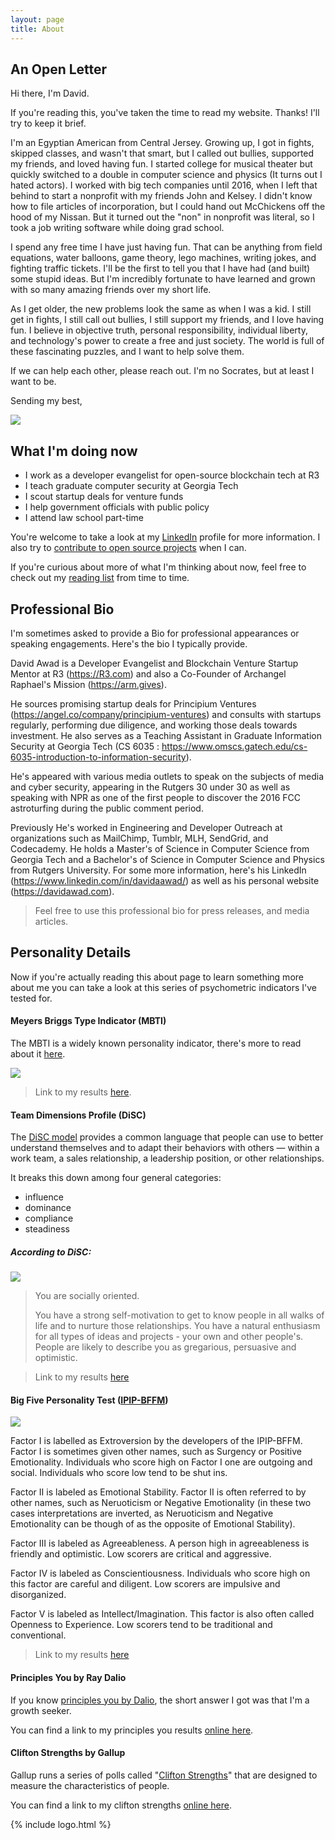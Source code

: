```yaml
---
layout: page
title: About
---
```



## An Open Letter

Hi there, I'm David.

If you're reading this, you've taken the time to read my website. Thanks! I'll try to keep it brief.

I'm an Egyptian American from Central Jersey. Growing up, I got in fights, skipped classes, and wasn't that smart, but I called out bullies, supported my friends, and loved having fun. I started college for musical theater but quickly switched to a double in computer science and physics (It turns out I hated actors). I worked with big tech companies until 2016, when I left that behind to start a nonprofit with my friends John and Kelsey.  I didn't know how to file articles of incorporation, but I could hand out McChickens off the hood of my Nissan. But it turned out the "non" in nonprofit was literal, so I took a job writing software while doing grad school.

I spend any free time I have just having fun. That can be anything from field equations, water balloons, game theory, lego machines, writing jokes, and fighting traffic tickets. I'll be the first to tell you that I have had (and built) some stupid ideas. But I'm incredibly fortunate to have learned and grown with so many amazing friends over my short life.

As I get older, the new problems look the same as when I was a kid. I still get in fights, I still call out bullies, I still support my friends, and I love having fun. I believe in objective truth, personal responsibility, individual liberty, and technology's power to create a free and just society. The world is full of these fascinating puzzles, and I want to help solve them.

If we can help each other, please reach out. I'm no Socrates, but at least I want to be.

Sending my best,

![](/public/img/sig.png)


## What I'm doing now

- I work as a developer evangelist for open-source blockchain tech at R3
- I teach graduate computer security at Georgia Tech
- I scout startup deals for venture funds
- I help government officials with public policy
- I attend law school part-time


You're welcome to take a look at my [LinkedIn](https://www.linkedin.com/in/davidaawad/) profile for more information. I also try to [contribute to open source projects](https://github.com/davidawad) when I can.


If you're curious about more of what I'm thinking about now, feel free to check out my [reading list](/reading) from time to time.



## Professional Bio

I'm sometimes asked to provide a Bio for professional appearances or speaking engagements. Here's the bio I typically provide.

<p class="message">


David Awad is a Developer Evangelist and Blockchain Venture Startup Mentor at R3 (https://R3.com) and also a Co-Founder of Archangel Raphael's Mission (https://arm.gives).

He sources promising startup deals for Principium Ventures (https://angel.co/company/principium-ventures) and consults with startups regularly, performing due diligence, and working those deals towards investment. He also serves as a Teaching Assistant in Graduate Information Security at Georgia Tech (CS 6035 : https://www.omscs.gatech.edu/cs-6035-introduction-to-information-security).

He's appeared with various media outlets to speak on the subjects of media and cyber security, appearing in the Rutgers 30 under 30 as well as speaking with NPR as one of the first people to discover the 2016 FCC astroturfing during the public comment period.

Previously He's worked in Engineering and Developer Outreach at organizations such as MailChimp, Tumblr, MLH, SendGrid, and Codecademy. He holds a Master's of Science in Computer Science from Georgia Tech and a Bachelor's of Science in Computer Science and Physics from Rutgers University. For some more information, here's his LinkedIn (https://www.linkedin.com/in/davidaawad/) as well as his personal website (https://davidawad.com).


</p>

> Feel free to use this professional bio for press releases, and media articles.



## Personality Details

Now if you're actually reading this about page to learn something more about me you can take a look at this series of psychometric indicators I've tested for.


#### Meyers Briggs Type Indicator (MBTI)

The MBTI is a widely known personality indicator, there's more to read about it [here](https://www.16personalities.com/personality-types).

![](/public/img/personality_tests/mbti.png)


> Link to my results [here](https://www.16personalities.com/enfp-personality).


#### Team Dimensions Profile (DiSC)


The [DiSC model](https://www.discprofile.com/what-is-disc/overview/) provides a common language that people can use to better understand themselves and to adapt their behaviors with others — within a work team, a sales relationship, a leadership position, or other relationships.


It breaks this down among four general categories:

- influence
- dominance
- compliance
- steadiness

##### According to DiSC:

![](/public/img/personality_tests/disc.png)

>You are socially oriented.
>
>You have a strong self-motivation to get to know people in all walks of life and to nurture those relationships. You have a natural enthusiasm for all types of ideas and projects - your own and other people's. People are likely to describe you as gregarious, persuasive and optimistic.



> Link to my results [here](https://www.123test.com/disc-personality-test/id=fCNYJEDXO5SZIC8&version=)




#### Big Five Personality Test ([IPIP-BFFM](https://openpsychometrics.org/tests/IPIP-BFFM/))

![](/public/img/personality_tests/BIG5-graphic.png)

Factor I is labelled as Extroversion by the developers of the IPIP-BFFM. Factor I is sometimes given other names, such as Surgency or Positive Emotionality.
Individuals who score high on Factor I one are outgoing and social. Individuals who score low tend to be shut ins.

Factor II is labeled as Emotional Stability. Factor II is often referred to by other names, such as Neruoticism or Negative Emotionality (in these two cases interpretations are inverted, as Neruoticism and Negative Emotionality can be though of as the opposite of Emotional Stability).

Factor III is labeled as Agreeableness. A person high in agreeableness is friendly and optimistic. Low scorers are critical and aggressive.

Factor IV is labeled as Conscientiousness. Individuals who score high on this factor are careful and diligent. Low scorers are impulsive and disorganized.

Factor V is labeled as Intellect/Imagination. This factor is also often called Openness to Experience. Low scorers tend to be traditional and conventional.

> Link to my results [here](https://openpsychometrics.org/tests/IPIP-BFFM/results.php?r=3.8,4.6,4.2,4.5,4.3)


#### Principles You by Ray Dalio

If you know [principles you by Dalio](https://principlesyou.com/), the short answer I got was that I'm a growth seeker.

You can find a link to my principles you results [online here](https://drive.google.com/file/d/1dVYH1ZNAzEKwmZiq8nhjLSkr5ZJYsuab/view?usp=sharing).


#### Clifton Strengths by Gallup

Gallup runs a series of polls called "[Clifton Strengths](https://www.gallup.com/cliftonstrengths/en/252137/home.aspx)" that are designed to measure the characteristics of people.

You can find a link to my clifton strengths [online here](https://drive.google.com/file/d/1WaM81vyAT2OUhxrIXt1RpaINnVo3hXBg/view?usp=sharing).


{% include logo.html %}
